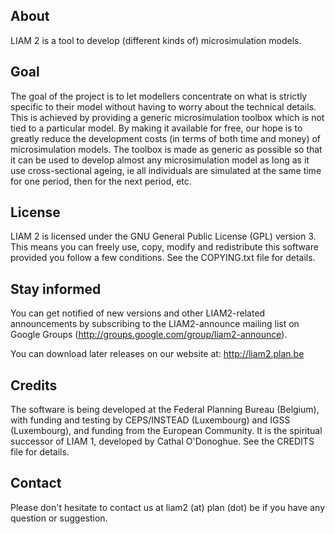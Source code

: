 About
-----

LIAM 2 is a tool to develop (different kinds of) microsimulation models.

Goal
----

The goal of the project is to let modellers concentrate on what is strictly specific to their model without having to worry about the technical details. This is achieved by providing a generic microsimulation toolbox which is not tied to a particular model. By making it available for free, our hope is to greatly reduce the development costs (in terms of both time and money) of microsimulation models. The toolbox is made as generic as possible so that it can be used to develop almost any microsimulation model as long as it use cross-sectional ageing, ie all individuals are simulated at the same time for one period, then for the next period, etc.

License
-------

LIAM 2 is licensed under the GNU General Public License (GPL) version 3. This means you can freely use, copy, modify and redistribute this software provided you follow a few conditions. See the COPYING.txt file for details.

Stay informed
-------------

You can get notified of new versions and other LIAM2-related announcements by subscribing to the LIAM2-announce mailing list on Google Groups (http://groups.google.com/group/liam2-announce).

You can download later releases on our website at:
http://liam2.plan.be

Credits
-------

The software is being developed at the Federal Planning Bureau (Belgium), with funding and testing by CEPS/INSTEAD (Luxembourg) and IGSS (Luxembourg), and funding from the European Community. It is the spiritual successor of LIAM 1, developed by Cathal O'Donoghue. See the CREDITS file for details.

Contact
-------

Please don't hesitate to contact us at liam2 (at) plan (dot) be if you have any question or suggestion.
